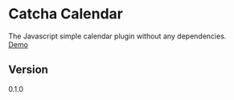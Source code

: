 # Catcha Calendar  
The Javascript simple calendar plugin without any dependencies.  
[Demo](halting-shape.surge.sh)  

## Version  
0.1.0

